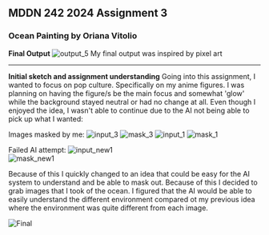 ## MDDN 242 2024 Assignment 3

### Ocean Painting by Oriana Vitolio

**Final Output**
![output_5](https://github.com/23-2-DSDN242/ai-camera-vitolioria/assets/147349823/4166149e-c62d-4ed6-b4ef-06f4e51823e5)
My final output was inspired by pixel art 

---

   
**Initial sketch and assignment understanding**
Going into this assignment, I wanted to focus on pop culture. Specifically on my anime figures. I was planning on having the figure/s be the main focus and somewhat 'glow' while the background stayed neutral or had no change at all. Even though I enjoyed the idea, I wasn't able to continue due to the AI not being able to pick up what I wanted:

Images masked by me:
![input_3](https://github.com/23-2-DSDN242/ai-camera-vitolioria/assets/147349823/458b4558-4c3f-4fcd-a147-d6e45f2c628f)
![mask_3](https://github.com/23-2-DSDN242/ai-camera-vitolioria/assets/147349823/5193aa28-e12d-47ba-a7df-956a2c32ec1a)
![input_1](https://github.com/23-2-DSDN242/ai-camera-vitolioria/assets/147349823/7d91adf2-c77a-448a-b620-c29081e45289)
![mask_1](https://github.com/23-2-DSDN242/ai-camera-vitolioria/assets/147349823/797147c0-dd2a-4846-8e64-6732f0477684)


Failed AI attempt:
![input_new1](https://github.com/23-2-DSDN242/ai-camera-vitolioria/assets/147349823/4f9a1fd9-a5bd-4632-bceb-9afbb50f42a7)  
![mask_new1](https://github.com/23-2-DSDN242/ai-camera-vitolioria/assets/147349823/a84c4b71-1955-4b75-8c9c-52f7c89b9b14)

Because of this I quickly changed to an idea that could be easy for the AI system to understand and be able to mask out. Because of this I decided to grab images that I took of the ocean. I figured that the AI would be able to easily understand the different environment compared ot my previous idea where the environment was quite different from each image.

![Final](https://github.com/23-2-DSDN242/ai-camera-vitolioria/assets/147349823/ec5af905-d82c-4f58-b2a6-1c6e763bcbb4)

